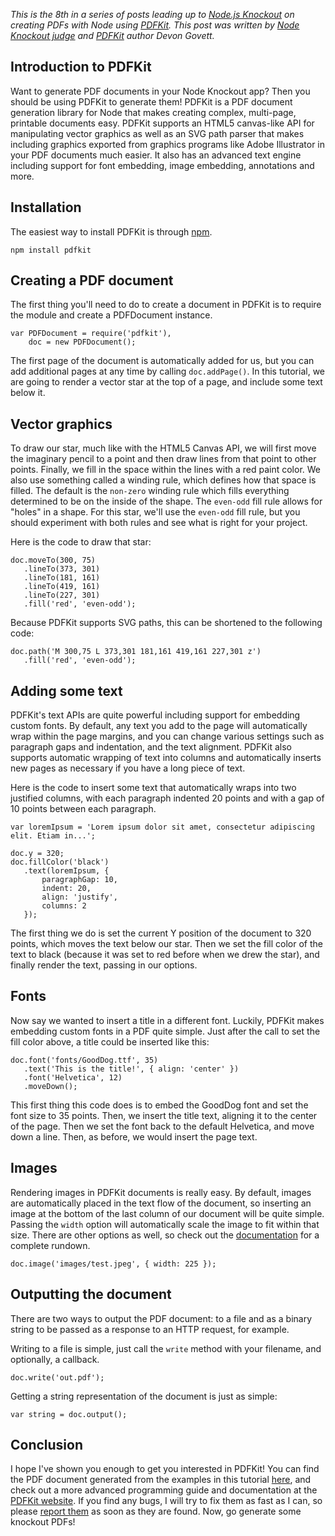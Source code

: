 _This is the 8th in a series of posts leading up to [Node.js
Knockout][1] on creating PDFs with Node using [PDFKit][].  This post was
written by [Node Knockout judge][2] and [PDFKit][] author Devon Govett._

[1]: http://nodeknockout.com
[PDFKit]: http://pdfkit.org
[2]: http://nodeknockout.com/people/4e287d9083c1e401000016b9

Introduction to PDFKit
----------------------

Want to generate PDF documents in your Node Knockout app?  Then you
should be using PDFKit to generate them!  PDFKit is a PDF document
generation library for Node that makes creating complex, multi-page,
printable documents easy.  PDFKit supports an HTML5 canvas-like API for
manipulating vector graphics as well as an SVG path parser that makes
including graphics exported from graphics programs like Adobe
Illustrator in your PDF documents much easier.  It also has an advanced
text engine including support for font embedding, image embedding,
annotations and more.

## Installation

The easiest way to install PDFKit is through [npm](http://npmjs.org/).

    npm install pdfkit

## Creating a PDF document

The first thing you'll need to do to create a document in PDFKit is to
require the module and create a PDFDocument instance.

    var PDFDocument = require('pdfkit'),
        doc = new PDFDocument();

The first page of the document is automatically added for us, but you
can add additional pages at any time by calling `doc.addPage()`.  In
this tutorial, we are going to render a vector star at the top of a
page, and include some text below it.

## Vector graphics

To draw our star, much like with the HTML5 Canvas API, we will first
move the imaginary pencil to a point and then draw lines from that point
to other points.  Finally, we fill in the space within the lines with a
red paint color.  We also use something called a winding rule, which
defines how that space is filled.  The default is the `non-zero` winding
rule which fills everything determined to be on the inside of the shape.
The `even-odd` fill rule allows for "holes" in a shape.  For this star,
we'll use the `even-odd` fill rule, but you should experiment with both
rules and see what is right for your project.

Here is the code to draw that star:

    doc.moveTo(300, 75)
       .lineTo(373, 301)
       .lineTo(181, 161)
       .lineTo(419, 161)
       .lineTo(227, 301)
       .fill('red', 'even-odd');

Because PDFKit supports SVG paths, this can be shortened to the
following code:

    doc.path('M 300,75 L 373,301 181,161 419,161 227,301 z')
       .fill('red', 'even-odd');

## Adding some text

PDFKit's text APIs are quite powerful including support for embedding
custom fonts.  By default, any text you add to the page will
automatically wrap within the page margins, and you can change various
settings such as paragraph gaps and indentation, and the text alignment.
PDFKit also supports automatic wrapping of text into columns and
automatically inserts new pages as necessary if you have a long piece of
text.

Here is the code to insert some text that automatically wraps into two
justified columns, with each paragraph indented 20 points and with a gap
of 10 points between each paragraph.

    var loremIpsum = 'Lorem ipsum dolor sit amet, consectetur adipiscing elit. Etiam in...';

    doc.y = 320;
    doc.fillColor('black')
       .text(loremIpsum, {
           paragraphGap: 10,
           indent: 20,
           align: 'justify',
           columns: 2
       });

The first thing we do is set the current Y position of the document to
320 points, which moves the text below our star.  Then we set the fill
color of the text to black (because it was set to red before when we
drew the star), and finally render the text, passing in our options.

## Fonts

Now say we wanted to insert a title in a different font.  Luckily,
PDFKit makes embedding custom fonts in a PDF quite simple.  Just after
the call to set the fill color above, a title could be inserted like
this:

    doc.font('fonts/GoodDog.ttf', 35)
       .text('This is the title!', { align: 'center' })
       .font('Helvetica', 12)
       .moveDown();

This first thing this code does is to embed the GoodDog font and set the
font size to 35 points.  Then, we insert the title text, aligning it to
the center of the page.  Then we set the font back to the default
Helvetica, and move down a line.  Then, as before, we would insert the
page text.

## Images

Rendering images in PDFKit documents is really easy.  By default, images
are automatically placed in the text flow of the document, so inserting
an image at the bottom of the last column of our document will be quite
simple.  Passing the `width` option will automatically scale the image
to fit within that size.  There are other options as well, so check out
the [documentation](http://pdfkit.org/docs/images.html) for a complete
rundown.

    doc.image('images/test.jpeg', { width: 225 });

## Outputting the document

There are two ways to output the PDF document: to a file and as a binary
string to be passed as a response to an HTTP request, for example.

Writing to a file is simple, just call the `write` method with your
filename, and optionally, a callback.

    doc.write('out.pdf');

Getting a string representation of the document is just as simple:

    var string = doc.output();

## Conclusion

I hope I've shown you enough to get you interested in PDFKit!  You can
find the PDF document generated from the examples in this tutorial
[here][3], and check out a more advanced programming guide and
documentation at the [PDFKit website][PDFKit].  If you find any bugs, I
will try to fix them as fast as I can, so please [report them][4] as
soon as they are found.  Now, go generate some knockout PDFs!

[3]: http://f.cl.ly/items/3w0Y3Y053m0B1E3u3H0m/example.pdf
[4]: https://github.com/devongovett/pdfkit/issues
